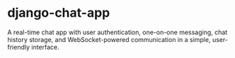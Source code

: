 # django-chat-app
 A real-time chat app with user authentication, one-on-one messaging, chat history storage, and WebSocket-powered communication in a simple, user-friendly interface.
